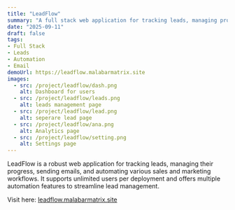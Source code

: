 ```yaml
---
title: "LeadFlow"
summary: "A full stack web application for tracking leads, managing progress, sending emails, and automating workflows."
date: "2025-09-11"
draft: false
tags:
- Full Stack
- Leads
- Automation
- Email
demoUrl: https://leadflow.malabarmatrix.site
images:
  - src: /project/leadflow/dash.png
    alt: Dashboard for users
  - src: /project/leadflow/leads.png
    alt: leads management page
  - src: /project/leadflow/lead.png
    alt: seperare lead page
  - src: /project/leadflow/ana.png
    alt: Analytics page
  - src: /project/leadflow/setting.png
    alt: Settings page
---
```


LeadFlow is a robust web application for tracking leads, managing their progress, sending emails, and automating various sales and marketing workflows. It supports unlimited users per deployment and offers multiple automation features to streamline lead management.

Visit here: [leadflow.malabarmatrix.site](https://leadflow.malabarmatrix.site)
